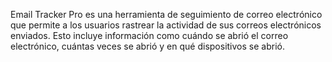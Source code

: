 Email Tracker Pro es una herramienta de seguimiento de correo electrónico que permite a los usuarios rastrear la actividad de sus correos electrónicos enviados. Esto incluye información como cuándo se abrió el correo electrónico, cuántas veces se abrió y en qué dispositivos se abrió.
